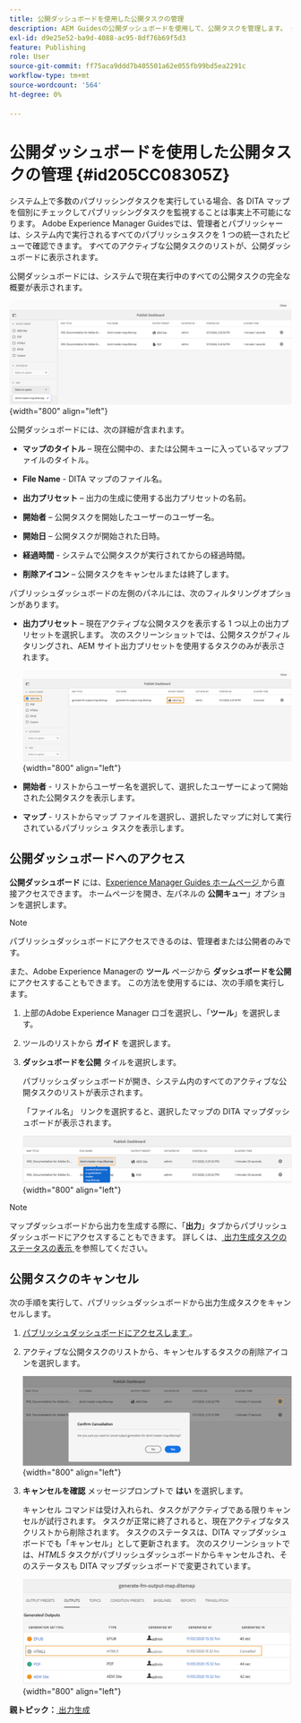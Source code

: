 ```yaml
---
title: 公開ダッシュボードを使用した公開タスクの管理
description: AEM Guidesの公開ダッシュボードを使用して、公開タスクを管理します。 公開ダッシュボードにアクセスし、公開タスクをキャンセルする方法を理解している。
exl-id: d9e25e52-ba9d-4088-ac95-8df76b69f5d3
feature: Publishing
role: User
source-git-commit: ff75aca9ddd7b405501a62e055fb99bd5ea2291c
workflow-type: tm+mt
source-wordcount: '564'
ht-degree: 0%

---
```


# 公開ダッシュボードを使用した公開タスクの管理 {#id205CC08305Z}

システム上で多数のパブリッシングタスクを実行している場合、各 DITA マップを個別にチェックしてパブリッシングタスクを監視することは事実上不可能になります。 Adobe Experience Manager Guidesでは、管理者とパブリッシャーは、システム内で実行されるすべてのパブリッシュタスクを 1 つの統一されたビューで確認できます。 すべてのアクティブな公開タスクのリストが、公開ダッシュボードに表示されます。

公開ダッシュボードには、システムで現在実行中のすべての公開タスクの完全な概要が表示されます。

![](images/publish-dashboard.png){width="800" align="left"}

公開ダッシュボードには、次の詳細が含まれます。

- **マップのタイトル** – 現在公開中の、または公開キューに入っているマップファイルのタイトル。

- **File Name** - DITA マップのファイル名。

- **出力プリセット** – 出力の生成に使用する出力プリセットの名前。

- **開始者** – 公開タスクを開始したユーザーのユーザー名。

- **開始日** – 公開タスクが開始された日時。

- **経過時間** - システムで公開タスクが実行されてからの経過時間。

- **削除アイコン** – 公開タスクをキャンセルまたは終了します。

パブリッシュダッシュボードの左側のパネルには、次のフィルタリングオプションがあります。

- **出力プリセット** – 現在アクティブな公開タスクを表示する 1 つ以上の出力プリセットを選択します。 次のスクリーンショットでは、公開タスクがフィルタリングされ、AEM サイト出力プリセットを使用するタスクのみが表示されます。

  ![](images/publish-dashboard-preset-filter.png){width="800" align="left"}

- **開始者** - リストからユーザー名を選択して、選択したユーザーによって開始された公開タスクを表示します。

- **マップ** - リストからマップ ファイルを選択し、選択したマップに対して実行されているパブリッシュ タスクを表示します。

## 公開ダッシュボードへのアクセス

**公開ダッシュボード** には、[Experience Manager Guides ホームページ ](./intro-home-page.md) から直接アクセスできます。 ホームページを開き、左パネルの **公開キュー**」オプションを選択します。

>[!NOTE]
>
> パブリッシュダッシュボードにアクセスできるのは、管理者または公開者のみです。

また、Adobe Experience Managerの **ツール** ページから **ダッシュボードを公開** にアクセスすることもできます。 この方法を使用するには、次の手順を実行します。

1. 上部のAdobe Experience Manager ロゴを選択し、「**ツール**」を選択します。

1. ツールのリストから **ガイド** を選択します。

1. **ダッシュボードを公開** タイルを選択します。

   パブリッシュダッシュボードが開き、システム内のすべてのアクティブな公開タスクのリストが表示されます。

   「ファイル名」 リンクを選択すると、選択したマップの DITA マップダッシュボードが表示されます。

   ![](images/publish-dashboard-click-filename-link.png){width="800" align="left"}


>[!NOTE]
>
> マップダッシュボードから出力を生成する際に、「**出力**」タブからパブリッシュダッシュボードにアクセスすることもできます。 詳しくは、[ 出力生成タスクのステータスの表示 ](generate-output-for-a-dita-map.md#viewing_output_history) を参照してください。

## 公開タスクのキャンセル

次の手順を実行して、パブリッシュダッシュボードから出力生成タスクをキャンセルします。

1. [ パブリッシュダッシュボードにアクセスします ](#access-the-publish-dashboard)。

1. アクティブな公開タスクのリストから、キャンセルするタスクの削除アイコンを選択します。

   ![](images/publish-dashboard-cancel-task.png){width="800" align="left"}

1. **キャンセルを確認** メッセージプロンプトで **はい** を選択します。

   キャンセル コマンドは受け入れられ、タスクがアクティブである限りキャンセルが試行されます。 タスクが正常に終了されると、現在アクティブなタスクリストから削除されます。 タスクのステータスは、DITA マップダッシュボードでも「キャンセル」として更新されます。 次のスクリーンショットでは、*HTML5* タスクがパブリッシュダッシュボードからキャンセルされ、そのステータスも DITA マップダッシュボードで変更されています。

   ![](images/cancelled-output-task.png){width="800" align="left"}


**親トピック：**[ 出力生成 ](generate-output.md)
